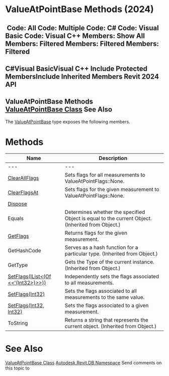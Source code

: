 # ValueAtPointBase Methods (2024)

﻿
 Code: All Code: Multiple Code: C# Code: Visual Basic Code: Visual C++  Members: Show All Members: Filtered Members: Filtered Members: Filtered   
---  
C#Visual BasicVisual C++
Include Protected MembersInclude Inherited Members
Revit 2024 API  
---  
ValueAtPointBase Methods  
[ValueAtPointBase Class](67c49547-b5b9-59ad-8106-65d90886a381.md "ValueAtPointBase Class") See Also  
---  
The [ValueAtPointBase](67c49547-b5b9-59ad-8106-65d90886a381.md "ValueAtPointBase Class") type exposes the following members.
# Methods
| Name | Description |
| --- | --- |
| --- | --- | --- |
| [ClearAllFlags](95bc440a-e3dd-6b17-3843-e8cf451347b1.md "ClearAllFlags Method") | Sets flags for all measurements to ValueAtPointFlags::None. |
| [ClearFlagsAt](031eb89d-71e5-f986-cf5b-e586f8d11f67.md "ClearFlagsAt Method") | Sets flags for the given measurement to ValueAtPointFlags::None. |
| [Dispose](634fe4ca-cc7a-f91f-41ea-cd3795a6a63a.md "Dispose Method") |
| Equals | Determines whether the specified Object is equal to the current Object. (Inherited from Object.) |
| [GetFlags](140ca529-26a6-4a19-f5d9-9fe199aa89a8.md "GetFlags Method") | Returns flags for the given measurement. |
| GetHashCode | Serves as a hash function for a particular type.  (Inherited from Object.) |
| GetType | Gets the Type of the current instance. (Inherited from Object.) |
| [SetFlags(IList<(Of <<'(Int32>)>>))](91abfaff-2abe-225d-ab00-f8b301b81392.md "SetFlags Method \(IList\(Int32\)\)") | Independently sets the flags associated to all measurements. |
| [SetFlags(Int32)](80ea41b0-f274-8e7f-25f8-79f9fdeddb33.md "SetFlags Method \(Int32\)") | Sets the flags associated to all measurements to the same value. |
| [SetFlags(Int32, Int32)](6d1e3b3e-bfce-3a5b-a31e-55ba6c408635.md "SetFlags Method \(Int32, Int32\)") | Sets the flags associated to a given measurement. |
| ToString | Returns a string that represents the current object. (Inherited from Object.) |

# See Also
[ValueAtPointBase Class](67c49547-b5b9-59ad-8106-65d90886a381.md "ValueAtPointBase Class")
[Autodesk.Revit.DB Namespace](87546ba7-461b-c646-cbb1-2cb8f5bff8b2.md "Autodesk.Revit.DB Namespace")
Send comments on this topic to 